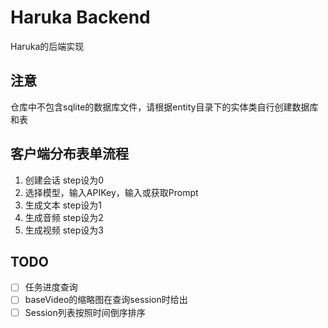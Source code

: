 # Haruka Backend
Haruka的后端实现

## 注意
仓库中不包含sqlite的数据库文件，请根据entity目录下的实体类自行创建数据库和表

## 客户端分布表单流程
1. 创建会话 step设为0
2. 选择模型，输入APIKey，输入或获取Prompt
3. 生成文本 step设为1
4. 生成音频 step设为2
5. 生成视频 step设为3

## TODO
- [ ] 任务进度查询
- [ ] baseVideo的缩略图在查询session时给出
- [ ] Session列表按照时间倒序排序
